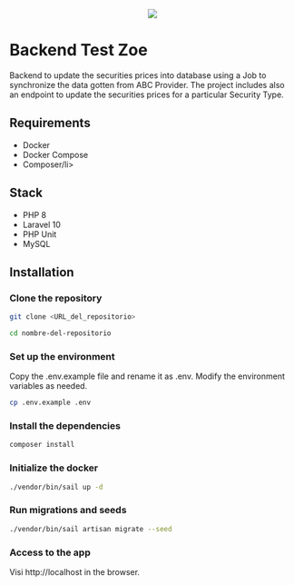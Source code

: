 <p align="center">
  <img src="https://zoefin.com/wp-content/uploads/2020/01/zoe_logo_primary.svg">
</p>

<h1>Backend Test Zoe</h1>

Backend to update the securities prices into database using a Job to synchronize the data gotten from ABC Provider. The project includes also an endpoint to update the securities prices for a particular Security Type.

<h2>Requirements</h2>
<ul>
  <li>Docker</li>
  <li>Docker Compose</li>
  <li>Composer/li>
</ul>

<h2>Stack</h2>
  <ul>
    <li>PHP 8</li>
    <li>Laravel 10</li>
    <li>PHP Unit</li>
    <li>MySQL</li>
  </ul>

<h2>Installation</h2>

### Clone the repository

```sh
git clone <URL_del_repositorio>
```

```sh
cd nombre-del-repositorio
```
  
### Set up the environment

Copy the .env.example file and rename it as .env. Modify the environment variables as needed.

```sh
cp .env.example .env
```
### Install the dependencies

```sh
composer install
```
### Initialize the docker

```sh
./vendor/bin/sail up -d
```
### Run migrations and seeds

```sh
./vendor/bin/sail artisan migrate --seed
```

### Access to the app

Visi http://localhost in the browser.




